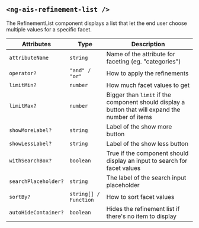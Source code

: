 ## `<ng-ais-refinement-list />`

The RefinementList component displays a list that let the end user choose multiple values for a specific facet.

| Attributes           | Type                     | Description
| -                    | -                        | -
| `attributeName`      | `string`                 | Name of the attribute for faceting (eg. "categories")
| `operator?`          | `"and" / "or"`           | How to apply the refinements
| `limitMin?`          | `number`                 | How much facet values to get
| `limitMax?`          | `number`                 | Bigger than `limit` if the component should display a button that will expand the number of items
| `showMoreLabel?`     | `string`                 | Label of the show more button
| `showLessLabel?`     | `string`                 | Label of the show less button
| `withSearchBox?`     | `boolean`                | True if the component should display an input to search for facet values
| `searchPlaceholder?` | `string`                 | The label of the search input placeholder
| `sortBy?`            | `string[] / Function`    | How to sort facet values
| `autoHideContainer?` | `boolean`                | Hides the refinement list if there's no item to display
